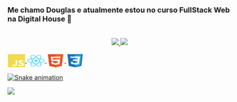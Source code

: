 ### Me chamo Douglas e atualmente estou no curso FullStack Web na Digital House 🤟
<br>

<div align="center">
  <a href="https://github.com/douglasdecarvalho">
  <img height="150em" src="https://github-readme-stats.vercel.app/api?username=douglasdecarvalho&show_icons=true&theme=tokyonight&include_all_commits=true&count_private=true"/>
  <img height="150em" src="https://github-readme-stats.vercel.app/api/top-langs/?username=douglasdecarvalho&layout=compact&langs_count=7&theme=tokyonight"/>
</div>
<div style="display: inline_block"><br>
  <img align="center" alt="Douglas-Js" height="30" width="40" src="https://raw.githubusercontent.com/devicons/devicon/master/icons/javascript/javascript-plain.svg">
  <img align="center" alt="Douglas-React" height="30" width="40" src="https://raw.githubusercontent.com/devicons/devicon/master/icons/react/react-original.svg">
  <img align="center" alt="Douglas-HTML" height="30" width="40" src="https://raw.githubusercontent.com/devicons/devicon/master/icons/html5/html5-original.svg">
  <img align="center" alt="Douglas-CSS" height="30" width="40" src="https://raw.githubusercontent.com/devicons/devicon/master/icons/css3/css3-original.svg">
  
  ![Snake animation](https://github.com/douglasdecarvalho/douglasdecarvalho/blob/output/github-contribution-grid-snake.svg)
  </div>
  
  <div>
    
  <a href="https://www.linkedin.com/in/douglas-de-carvalho-santos-69a15329" target="_blank"><img src="https://img.shields.io/badge/LinkedIn-0077B5?style=for-the-badge&logo=linkedin&logoColor=white" target="_blank"></a> 
  </div>
